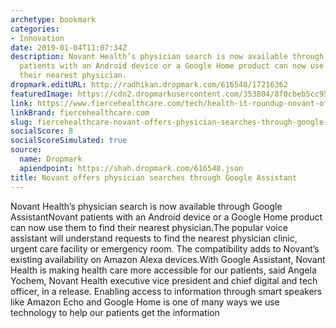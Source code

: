 ```yaml
---
archetype: bookmark
categories:
- Innovation
date: 2019-01-04T11:07:34Z
description: Novant Health’s physician search is now available through Google AssistantNovant
  patients with an Android device or a Google Home product can now use them to find
  their nearest physician.
dropmark.editURL: http://radhikan.dropmark.com/616548/17216362
featuredImage: https://cdn2.dropmarkusercontent.com/353804/8f0cbeb5cc95396fb0659b90a1ec2cecc52ce8ee254c0d38415c58f2f3d30598/thumbnail/Google%20voice.JPG?Expires=1557430064&Signature=BPMkZL~zxM8ul0651NRmVBo03Op4u6fhK3YS-OHoKvtSjwqX6o3Nlj1HogCVS5KsNwHYu0HkVLzqIjgPlZ-00aFKQeOLQJwQvDmDJR4jmYQ~FforDoP8WZH3yBiHSiB6ob030Ceem5805VkIkHwxluhnp-CA9PdPxXAGgIekoPFhV617fS-f0EtpGclpF4QMgrOV9XxLHssvGNLls3nQqF8SA3c-fd6pnyB17xkYoX9kYPNsxwSbCD8IC4rgEhXIrrMD~gN~kJUKT6BIMqP~pPk6x0VoFsZizPIuPLKx80lqjSopk2IgNgGgey7jCxAlwZTu37ydmPsVE0nMATfVTQ__&Key-Pair-Id=APKAITQYWVEN757ZA4KQ
link: https://www.fiercehealthcare.com/tech/health-it-roundup-novant-offers-physician-searches-through-google-assistant-smart-healthcare
linkBrand: fiercehealthcare.com
slug: fiercehealthcare-novant-offers-physician-searches-through-google-assistant
socialScore: 8
socialScoreSimulated: true
source:
  name: Dropmark
  apiendpoint: https://shah.dropmark.com/616548.json
title: Novant offers physician searches through Google Assistant
---
```

Novant Health’s physician search is now available through Google AssistantNovant patients with an Android device or a Google Home product can now use them to find their nearest physician.The popular voice assistant will understand requests to find the nearest physician clinic, urgent care facility or emergency room. The compatibility adds to Novant’s existing availability on Amazon Alexa devices.With Google Assistant, Novant Health is making health care more accessible for our patients, said Angela Yochem, Novant Health executive vice president and chief digital and tech officer, in a release. Enabling access to information through smart speakers like Amazon Echo and Google Home is one of many ways we use technology to help our patients get the information

